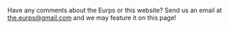 Have any comments about the Eurps or this website? Send us an email at <the.eurps@gmail.com> and we may feature it on this page!
